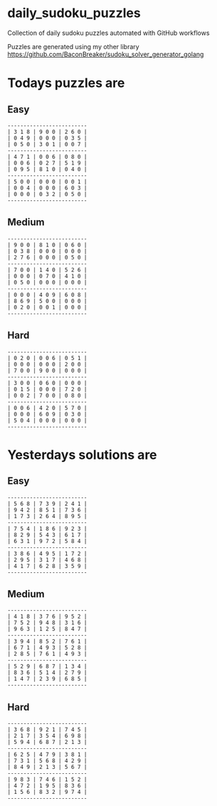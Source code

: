 
# daily_sudoku_puzzles 

Collection of daily sudoku puzzles automated with GitHub workflows 

Puzzles are generated using my other library https://github.com/BaconBreaker/sudoku_solver_generator_golang 
 

# Todays puzzles are 

## Easy 

```
-------------------------
| 3 1 8 | 9 0 0 | 2 6 0 | 
| 0 4 9 | 0 0 0 | 0 3 5 | 
| 0 5 0 | 3 0 1 | 0 0 7 | 
-------------------------
| 4 7 1 | 0 0 6 | 0 8 0 | 
| 0 0 6 | 0 2 7 | 5 1 9 | 
| 0 9 5 | 8 1 0 | 0 4 0 | 
-------------------------
| 5 0 0 | 0 0 0 | 0 0 1 | 
| 0 0 4 | 0 0 0 | 6 0 3 | 
| 0 0 0 | 0 3 2 | 0 5 0 | 
-------------------------
```
## Medium 

```
-------------------------
| 9 0 0 | 8 1 0 | 0 6 0 | 
| 0 3 8 | 0 0 0 | 0 0 0 | 
| 2 7 6 | 0 0 0 | 0 5 0 | 
-------------------------
| 7 0 0 | 1 4 0 | 5 2 6 | 
| 0 0 0 | 0 7 0 | 4 1 0 | 
| 0 5 0 | 0 0 0 | 0 0 0 | 
-------------------------
| 0 0 0 | 4 0 9 | 6 0 8 | 
| 8 6 9 | 5 0 0 | 0 0 0 | 
| 0 2 0 | 0 0 1 | 0 0 0 | 
-------------------------
```
## Hard 

```
-------------------------
| 0 2 0 | 0 0 6 | 0 5 1 | 
| 0 0 0 | 0 0 0 | 2 0 0 | 
| 7 0 0 | 9 0 0 | 0 0 0 | 
-------------------------
| 3 0 0 | 0 6 0 | 0 0 0 | 
| 0 1 5 | 0 0 0 | 7 2 0 | 
| 0 0 2 | 7 0 0 | 0 8 0 | 
-------------------------
| 0 0 6 | 4 2 0 | 5 7 0 | 
| 0 0 0 | 6 0 9 | 0 3 0 | 
| 5 0 4 | 0 0 0 | 0 0 0 | 
-------------------------
```
# Yesterdays solutions are 

## Easy 

```
-------------------------
| 5 6 8 | 7 3 9 | 2 4 1 | 
| 9 4 2 | 8 5 1 | 7 3 6 | 
| 1 7 3 | 2 6 4 | 8 9 5 | 
-------------------------
| 7 5 4 | 1 8 6 | 9 2 3 | 
| 8 2 9 | 5 4 3 | 6 1 7 | 
| 6 3 1 | 9 7 2 | 5 8 4 | 
-------------------------
| 3 8 6 | 4 9 5 | 1 7 2 | 
| 2 9 5 | 3 1 7 | 4 6 8 | 
| 4 1 7 | 6 2 8 | 3 5 9 | 
-------------------------
```
## Medium 

```
-------------------------
| 4 1 8 | 3 7 6 | 9 5 2 | 
| 7 5 2 | 9 4 8 | 3 1 6 | 
| 9 6 3 | 1 2 5 | 8 4 7 | 
-------------------------
| 3 9 4 | 8 5 2 | 7 6 1 | 
| 6 7 1 | 4 9 3 | 5 2 8 | 
| 2 8 5 | 7 6 1 | 4 9 3 | 
-------------------------
| 5 2 9 | 6 8 7 | 1 3 4 | 
| 8 3 6 | 5 1 4 | 2 7 9 | 
| 1 4 7 | 2 3 9 | 6 8 5 | 
-------------------------
```
## Hard 

```
-------------------------
| 3 6 8 | 9 2 1 | 7 4 5 | 
| 2 1 7 | 3 5 4 | 6 9 8 | 
| 5 9 4 | 6 8 7 | 2 1 3 | 
-------------------------
| 6 2 5 | 4 7 9 | 3 8 1 | 
| 7 3 1 | 5 6 8 | 4 2 9 | 
| 8 4 9 | 2 1 3 | 5 6 7 | 
-------------------------
| 9 8 3 | 7 4 6 | 1 5 2 | 
| 4 7 2 | 1 9 5 | 8 3 6 | 
| 1 5 6 | 8 3 2 | 9 7 4 | 
-------------------------
```
